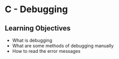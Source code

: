 # C - Debugging

## Learning Objectives

* What is debugging
* What are some methods of debugging manually
* How to read the error messages
